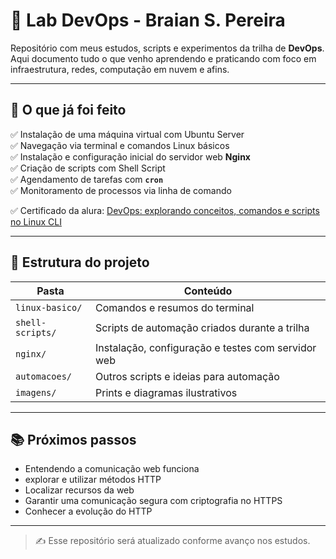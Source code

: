 # 🧪 Lab DevOps - Braian S. Pereira

Repositório com meus estudos, scripts e experimentos da trilha de **DevOps**. Aqui documento tudo o que venho aprendendo e praticando com foco em infraestrutura, redes, computação em nuvem e afins.

---

## 🚀 O que já foi feito

✅ Instalação de uma máquina virtual com Ubuntu Server  
✅ Navegação via terminal e comandos Linux básicos  
✅ Instalação e configuração inicial do servidor web **Nginx**  
✅ Criação de scripts com Shell Script  
✅ Agendamento de tarefas com **`cron`**  
✅ Monitoramento de processos via linha de comando

✅ Certificado da alura: [DevOps: explorando conceitos, comandos e scripts no Linux CLI](https://cursos.alura.com.br/certificate/e53e8539-ab07-4088-8088-ef51e85b3ab4?lang=pt_BR)

---

## 📁 Estrutura do projeto

| Pasta | Conteúdo |
|-------|----------|
| `linux-basico/` | Comandos e resumos do terminal |
| `shell-scripts/` | Scripts de automação criados durante a trilha |
| `nginx/` | Instalação, configuração e testes com servidor web |
| `automacoes/` | Outros scripts e ideias para automação |
| `imagens/` | Prints e diagramas ilustrativos |

---

## 📚 Próximos passos

- Entendendo a comunicação web funciona
- explorar e utilizar métodos HTTP
- Localizar recursos da web
- Garantir uma comunicação segura com criptografia no HTTPS
- Conhecer a evolução do HTTP

---

> ✍️ Esse repositório será atualizado conforme avanço nos estudos.  


